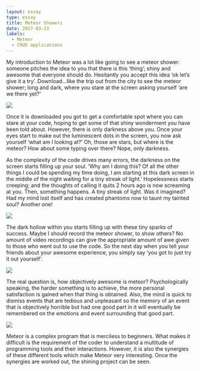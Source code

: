 ```yaml
---
layout: essay
type: essay
title: Meteor Showers
date: 2017-03-23
labels:
  - Meteor
  - CRUD applications
---
```


My introduction to Meteor was a lot like going to see a meteor shower: someone pitches the idea to you that there is this ‘thing’; shiny and awesome that everyone should do. Hesitantly you accept this idea ‘ok let’s give it a try’. Download…like the trip out from the city to see the meteor shower; long and dark, where you stare at the screen asking yourself ‘are we there yet?’

<img class="ui medium left circular floated image" src="https://misfitmuse.files.wordpress.com/2012/12/dark-road.jpg">

Once it is downloaded you got to get a comfortable spot where you can stare at your code, hoping to get some of that shiny wonderment you have been told about. However, there is only darkness above you. Once your eyes start to make out the luminescent dots in the screen, you now ask yourself ‘what am I looking at?’ Oh, those are stars, but where is the meteor? How about some typing over there? Nope, only darkness.


 As the complexity of the code drives many errors, the darkness on the screen starts filling up your soul. ‘Why am I doing this? Of all the other things I could be spending my time doing, I am starting at this dark screen in the middle of the night waiting for a tiny streak of light.’ Hopelessness starts creeping; and the thoughts of calling it quits 2 hours ago is now screaming at you. Then, something happens. A tiny streak of light. Was it imagined? Had my mind lost itself and has created phantoms now to taunt my tainted soul? Another one! 
 
 <img class="ui small right floated image" src="http://vignette1.wikia.nocookie.net/darksouls/images/2/20/Dark_Soul.jpg/revision/latest?cb=20130801001027">

The dark hollow within you starts filling up with these tiny sparks of success. Maybe I should record the meteor shower, to show others? No amount of video recordings can give the appropriate amount of awe given to those who went out to use the code. So the next day when you tell your friends about your awesome experience, you simply say ‘you got to just try it out yourself’.

<img class="ui medium left floated image" src="https://images.vice.com/motherboard/content-images/article/no-id/1454125087074284.jpg">

The real question is, how objectively awesome is meteor? Psychologically speaking, the harder something is to achieve, the more personal satisfaction is gained when that thing is obtained. Also, the mind is quick to dismiss events that are tedious and unpleasant so the memory of an event that is objectively horrible but had one good part in it will eventually be remembered on the emotions and event surrounding that good part.

<img class="ui medium right circular floated image" src="https://d14xs1qewsqjcd.cloudfront.net/assets/og-image-logo.png">

Meteor is a complex program that is merciless to beginners. What makes it difficult is the requirement of the coder to understand a multitude of programming tools and their interactions. However, it is also the synergies of these different tools which make Meteor very interesting. Once the synergies are worked out, the shining project can be seen.




